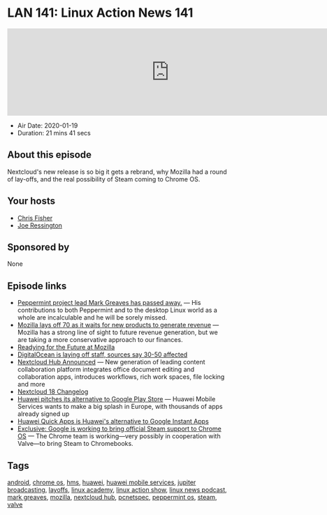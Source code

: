 # LAN 141: Linux Action News 141

<iframe src="https://player.fireside.fm/v2/DAcK9LdX+m-pOnUwI?theme=dark" width="740" height="200" frameborder="0" scrolling="no"></iframe>

* Air Date: 2020-01-19
* Duration: 21 mins 41 secs

## About this episode

Nextcloud's new release is so big it gets a rebrand, why Mozilla had a round of lay-offs, and the real possibility of Steam coming to Chrome OS.

## Your hosts
* [Chris Fisher](https://linuxactionnews.com/hosts/chris)
* [Joe Ressington](https://linuxactionnews.com/hosts/joe)

## Sponsored by

None



## Episode links

  * [ Peppermint project lead Mark Greaves has passed away.](https://forum.peppermintos.com/index.php/topic,9283.msg93570.html " Peppermint project lead Mark Greaves has passed away.") — His contributions to both Peppermint and to the desktop Linux world as a whole are incalculable and he will be sorely missed.
  * [Mozilla lays off 70 as it waits for new products to generate revenue](https://techcrunch.com/2020/01/15/mozilla-lays-off-70-as-it-waits-for-subscription-products-to-generate-revenue/ "Mozilla lays off 70 as it waits for new products to generate revenue") — Mozilla has a strong line of sight to future revenue generation, but we are taking a more conservative approach to our finances.
  * [Readying for the Future at Mozilla](https://blog.mozilla.org/blog/2020/01/15/readying-for-the-future-at-mozilla/ "Readying for the Future at Mozilla")
  * [DigitalOcean is laying off staff, sources say 30-50 affected](https://techcrunch.com/2020/01/17/digitalocean-layoffs/ "DigitalOcean is laying off staff, sources say 30-50 affected")
  * [Nextcloud Hub Announced](https://nextcloud.com/blog/the-new-standard-in-on-premises-team-collaboration-nextcloud-hub/ "Nextcloud Hub Announced") — New generation of leading content collaboration platform integrates office document editing and collaboration apps, introduces workflows, rich work spaces, file locking and more
  * [Nextcloud 18 Changelog](https://nextcloud.com/changelog/#latest18 "Nextcloud 18 Changelog")
  * [Huawei pitches its alternative to Google Play Store](https://www.techradar.com/news/huawei-pitches-its-alternative-to-google-play-store "Huawei pitches its alternative to Google Play Store") — Huawei Mobile Services wants to make a big splash in Europe, with thousands of apps already signed up
  * [Huawei Quick Apps is Huawei's alternative to Google Instant Apps](https://www.xda-developers.com/huawei-quick-apps-alternative-google-instant-apps/ "Huawei Quick Apps is Huawei's alternative to Google Instant Apps")
  * [Exclusive: Google is working to bring official Steam support to Chrome OS](https://www.androidpolice.com/2020/01/17/exclusive-google-is-working-to-bring-steam-to-chrome-os/ "Exclusive: Google is working to bring official Steam support to Chrome OS") — The Chrome team is working—very possibly in cooperation with Valve—to bring Steam to Chromebooks.



## Tags

[android](https://linuxactionnews.com/tags/android), [chrome os](https://linuxactionnews.com/tags/chrome%20os), [hms](https://linuxactionnews.com/tags/hms), [huawei](https://linuxactionnews.com/tags/huawei), [huawei mobile services](https://linuxactionnews.com/tags/huawei%20mobile%20services), [jupiter broadcasting](https://linuxactionnews.com/tags/jupiter%20broadcasting), [layoffs](https://linuxactionnews.com/tags/layoffs), [linux academy](https://linuxactionnews.com/tags/linux%20academy), [linux action show](https://linuxactionnews.com/tags/linux%20action%20show), [linux news podcast](https://linuxactionnews.com/tags/linux%20news%20podcast), [mark greaves](https://linuxactionnews.com/tags/mark%20greaves), [mozilla](https://linuxactionnews.com/tags/mozilla), [nextcloud hub](https://linuxactionnews.com/tags/nextcloud%20hub), [pcnetspec](https://linuxactionnews.com/tags/pcnetspec), [peppermint os](https://linuxactionnews.com/tags/peppermint%20os), [steam](https://linuxactionnews.com/tags/steam), [valve](https://linuxactionnews.com/tags/valve)